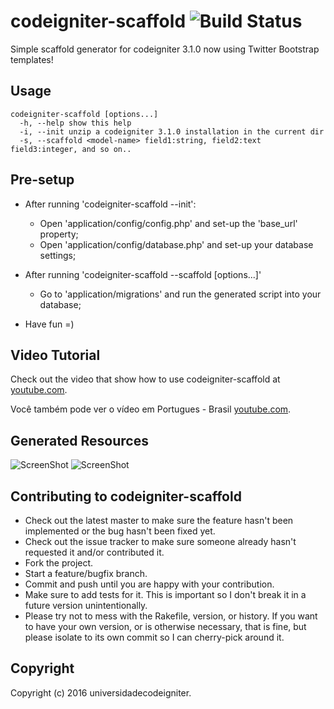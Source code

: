 # codeigniter-scaffold <img src="https://travis-ci.org/zekitow/codeigniter-scaffold.png" alt="Build Status" />

Simple scaffold generator for codeigniter 3.1.0 now using Twitter Bootstrap templates!

## Usage

    codeigniter-scaffold [options...]
      -h, --help show this help
      -i, --init unzip a codeigniter 3.1.0 installation in the current dir
      -s, --scaffold <model-name> field1:string, field2:text field3:integer, and so on..


## Pre-setup

* After running 'codeigniter-scaffold --init':
  * Open 'application/config/config.php' and set-up the 'base_url' property;
  * Open 'application/config/database.php' and set-up your database settings;



* After running 'codeigniter-scaffold --scaffold [options...]'
  * Go to 'application/migrations' and run the generated script into your database;


* Have fun =)

## Video Tutorial

Check out the video that show how to use codeigniter-scaffold at [youtube.com](http://www.youtube.com/watch?v=DP-dGheMfrE).

Você também pode ver o vídeo em Portugues - Brasil [youtube.com](http://www.youtube.com/watch?v=nofk3_W71Qg).


## Generated Resources

![ScreenShot](https://raw.github.com/zekitow/codeigniter-scaffold/master/ss/list.png)
![ScreenShot](https://raw.github.com/zekitow/codeigniter-scaffold/master/ss/create.png)


## Contributing to codeigniter-scaffold

* Check out the latest master to make sure the feature hasn't been implemented or the bug hasn't been fixed yet.
* Check out the issue tracker to make sure someone already hasn't requested it and/or contributed it.
* Fork the project.
* Start a feature/bugfix branch.
* Commit and push until you are happy with your contribution.
* Make sure to add tests for it. This is important so I don't break it in a future version unintentionally.
* Please try not to mess with the Rakefile, version, or history. If you want to have your own version, or is otherwise necessary, that is fine, but please isolate to its own commit so I can cherry-pick around it.

## Copyright

Copyright (c) 2016 universidadecodeigniter.
